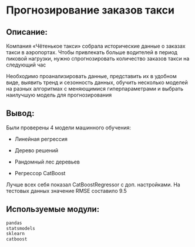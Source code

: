 # Прогнозирование заказов такси

## Описание:

Компания «Чётенькое такси» собрала исторические данные о заказах такси в аэропортах. Чтобы привлекать больше водителей в период пиковой нагрузки, нужно спрогнозировать количество заказов такси на следующий час 

Необходимо проанализировать данные, представить их в удобном виде, выявить тренд и сезонность данных, обучить несколько моделей на разных алгоритмах с меняющимися гиперпараметрами и выбрать наилучшую модель для прогнозирования 

## Вывод:

Были проверены 4 модели машинного обучения:

- Линейная регрессия

- Дерево решений

- Рандомный лес деревьев

- Регрессор CatBoost

Лучше всех себя показал CatBoostRegressor с доп. настройками. На тестовых данных значение RMSE составило 9.5

## Используемые модули:

```python
pandas 
statsmodels
sklearn
catboost
```
